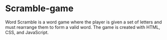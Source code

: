 # Scramble-game
 Word Scramble is a word game where the player is given a set of letters and must rearrange them to form a valid word. The game is created with HTML, CSS, and JavaScript.
